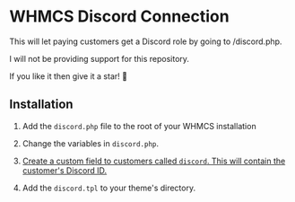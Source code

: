 # WHMCS Discord Connection
This will let paying customers get a Discord role by going to /discord.php.

I will not be providing support for this repository.

If you like it then give it a star! 🌟

## Installation
1. Add the `discord.php` file to the root of your WHMCS installation

2. Change the variables in `discord.php`.

3. [Create a custom field to customers called `discord`. This will contain the customer's Discord ID.](https://docs.whmcs.com/Custom_Client_Fields)

4. Add the `discord.tpl` to your theme's directory.
